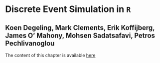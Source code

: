 # Discrete Event Simulation in `R`

## Koen Degeling, Mark Clements, Erik Koffijberg, James O’ Mahony, Mohsen Sadatsafavi, Petros Pechlivanoglou

The content of this chapter is available [here](https://gianluca.statistica.it/books/online/r-hta/chapters/12.discrete-event-simulation/des)


